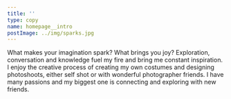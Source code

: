 ```yaml
---
title: ''
type: copy
name: homepage__intro
postImage: ../img/sparks.jpg
---
```

What makes your imagination spark? What brings you joy? Exploration, conversation and knowledge fuel my fire and bring me constant inspiration. I enjoy the creative process of creating my own costumes and designing photoshoots, either self shot or with wonderful photographer friends. I have many passions and my biggest one is connecting and exploring with new friends.